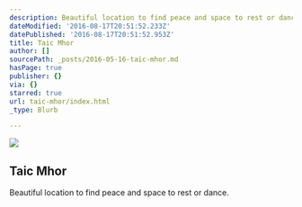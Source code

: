 ```yaml
---
description: Beautiful location to find peace and space to rest or dance.
dateModified: '2016-08-17T20:51:52.233Z'
datePublished: '2016-08-17T20:51:52.953Z'
title: Taic Mhor
author: []
sourcePath: _posts/2016-05-16-taic-mhor.md
hasPage: true
publisher: {}
via: {}
starred: true
url: taic-mhor/index.html
_type: Blurb

---
```

<article style=""><img src="https://the-grid-user-content.s3-us-west-2.amazonaws.com/77b474b2-f09e-4b19-9998-7da10142158e.png" /><h1>Taic Mhor</h1><p>Beautiful location to find peace and space to rest or dance.</p></article>